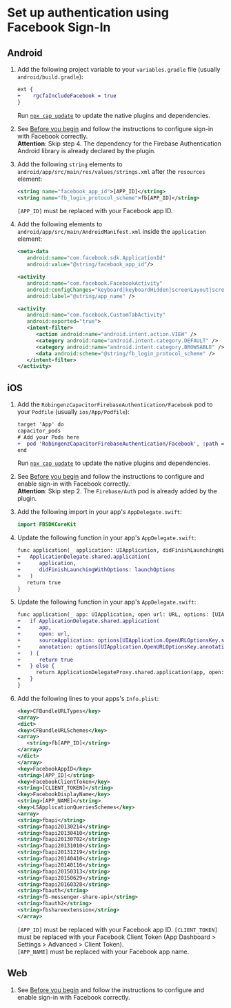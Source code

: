 # Set up authentication using Facebook Sign-In

## Android

1.  Add the following project variable to your `variables.gradle` file (usually `android/build.gradle`):
    ```diff
    ext {
    +    rgcfaIncludeFacebook = true
    }
    ```
    Run [`npx cap update`](https://capacitorjs.com/docs/cli/update) to update the native plugins and dependencies.
1.  See [Before you begin](https://firebase.google.com/docs/auth/android/facebook-login#before_you_begin) and follow the instructions to configure sign-in with Facebook correctly.  
    **Attention**: Skip step 4. The dependency for the Firebase Authentication Android library is already declared by the plugin.
1.  Add the following `string` elements to `android/app/src/main/res/values/strings.xml` after the `resources` element:

    ```xml
    <string name="facebook_app_id">[APP_ID]</string>
    <string name="fb_login_protocol_scheme">fb[APP_ID]</string>
    ```

    `[APP_ID]` must be replaced with your Facebook app ID.

1.  Add the following elements to `android/app/src/main/AndroidManifest.xml` inside the `application` element:

    ```xml
    <meta-data
       android:name="com.facebook.sdk.ApplicationId"
       android:value="@string/facebook_app_id"/>

    <activity
       android:name="com.facebook.FacebookActivity"
       android:configChanges="keyboard|keyboardHidden|screenLayout|screenSize|orientation"
       android:label="@string/app_name" />

    <activity
       android:name="com.facebook.CustomTabActivity"
       android:exported="true">
       <intent-filter>
          <action android:name="android.intent.action.VIEW" />
          <category android:name="android.intent.category.DEFAULT" />
          <category android:name="android.intent.category.BROWSABLE" />
          <data android:scheme="@string/fb_login_protocol_scheme" />
       </intent-filter>
    </activity>
    ```

## iOS

1.  Add the `RobingenzCapacitorFirebaseAuthentication/Facebook` pod to your `Podfile` (usually `ios/App/Podfile`):
    ```diff
    target 'App' do
    capacitor_pods
    # Add your Pods here
    +  pod 'RobingenzCapacitorFirebaseAuthentication/Facebook', :path => '../../node_modules/@robingenz/capacitor-firebase-authentication'
    end
    ```
    Run [`npx cap update`](https://capacitorjs.com/docs/cli/update) to update the native plugins and dependencies.
1.  See [Before you begin](https://firebase.google.com/docs/auth/ios/facebook-login#before_you_begin) and follow the instructions to configure and enable sign-in with Facebook correctly.  
    **Attention**: Skip step 2. The `Firebase/Auth` pod is already added by the plugin.
1.  Add the following import in your app's `AppDelegate.swift`:

    ```swift
    import FBSDKCoreKit
    ```

1.  Update the following function in your app's `AppDelegate.swift`:

    ```diff
    func application(_ application: UIApplication, didFinishLaunchingWithOptions launchOptions: [UIApplication.LaunchOptionsKey: Any]?) -> Bool {
    +   ApplicationDelegate.shared.application(
    +      application,
    +      didFinishLaunchingWithOptions: launchOptions
    +   )
       return true
    }
    ```

1.  Update the following function in your app's `AppDelegate.swift`:

    ```diff
    func application(_ app: UIApplication, open url: URL, options: [UIApplication.OpenURLOptionsKey : Any] = [:]) -> Bool {
    +   if ApplicationDelegate.shared.application(
    +      app,
    +      open: url,
    +      sourceApplication: options[UIApplication.OpenURLOptionsKey.sourceApplication] as? String,
    +      annotation: options[UIApplication.OpenURLOptionsKey.annotation]
    +   ) {
    +      return true
    +   } else {
          return ApplicationDelegateProxy.shared.application(app, open: url, options: options)
    +   }
    }
    ```

1.  Add the following lines to your apps's `Info.plist`:

    ```xml
    <key>CFBundleURLTypes</key>
    <array>
    <dict>
    <key>CFBundleURLSchemes</key>
    <array>
       <string>fb[APP_ID]</string>
    </array>
    </dict>
    </array>
    <key>FacebookAppID</key>
    <string>[APP_ID]</string>
    <key>FacebookClientToken</key>
    <string>[CLIENT_TOKEN]</string>
    <key>FacebookDisplayName</key>
    <string>[APP_NAME]</string>
    <key>LSApplicationQueriesSchemes</key>
    <array>
    <string>fbapi</string>
    <string>fbapi20130214</string>
    <string>fbapi20130410</string>
    <string>fbapi20130702</string>
    <string>fbapi20131010</string>
    <string>fbapi20131219</string>
    <string>fbapi20140410</string>
    <string>fbapi20140116</string>
    <string>fbapi20150313</string>
    <string>fbapi20150629</string>
    <string>fbapi20160328</string>
    <string>fbauth</string>
    <string>fb-messenger-share-api</string>
    <string>fbauth2</string>
    <string>fbshareextension</string>
    </array>
    ```

    `[APP_ID]` must be replaced with your Facebook app ID.
    `[CLIENT_TOKEN]` must be replaced with your Facebook Client Token (App Dashboard > Settings > Advanced > Client Token).  
    `[APP_NAME]` must be replaced with your Facebook app name.

## Web

1. See [Before you begin](https://firebase.google.com/docs/auth/web/facebook-login#before_you_begin) and follow the instructions to configure and enable sign-in with Facebook correctly.
